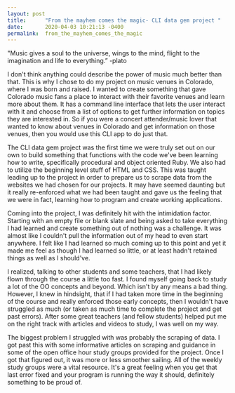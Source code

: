 ```yaml
---
layout: post
title:      "From the mayhem comes the magic- CLI data gem project "
date:       2020-04-03 10:21:13 -0400
permalink:  from_the_mayhem_comes_the_magic
---
```



"Music gives a soul to the universe, wings to the mind, flight to the imagination and life to everything.” -plato

I don't think anything could describe the power of music much better than that. This is why I chose to do my project on music venues in Colorado, where I was born and raised. I wanted to create something that gave Colorado music fans a place to interact with their favorite venues and learn more about them. It has a command line interface that lets the user interact with it and choose from a list of options to get further information on topics they are interested  in. So if you were a concert attender/music lover that wanted to know about venues in Colorado and get information on those venues, then you would use this CLI app to do just that.

The CLI data gem project was the first time we were truly set out on our own to build something that functions with the code we've been learning how to write, specifically procedural and object oriented Ruby. We also had to utilize the beginning level stuff of HTML and CSS. This was taught leading up to the project in order to prepare us to scrape data from the websites we had chosen for our projects. It may have seemed daunting but it really re-enforced what we had been taught and gave us the feeling that we were in fact, learning how to program and create working applications.

Coming into the project, I was definitely hit with the intimidation factor. Starting with an empty file or blank slate and being asked to take everything I had learned and create something out of nothing was a challenge. It was almost like I couldn't pull the information out of my head to even start anywhere. I felt like I had learned so much coming up to this point and yet it made me feel as though I had learned so little, or at least hadn't retained things as well as I should've. 

I realized, talking to other students and some teachers, that I had likely flown through the course a little too fast. I found myself going back to study a lot of the OO concepts and beyond. Which isn't by any means a bad thing. However, I knew in hindsight, that if I had taken more time in the beginning of the course and really enforced those early concepts, then I wouldn't have struggled as much (or taken as much time to complete the project and get past errors). After some great teachers (and fellow students) helped put me on the right track with articles and videos to study, I was well on my way. 

The biggest problem I struggled with was probably the scraping of data. I got past this with some informative articles on scraping and guidance in some of the open office hour study groups provided for the project. Once I got that figured out, it was more or less smoother sailing. All of the weekly study groups were a vital resource. It's a great feeling when you get that last error fixed and your program is running the way it should, definitely something to be proud of. 

